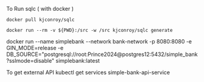 To Run sqlc ( with docker )

    docker pull kjconroy/sqlc

    docker run --rm -v ${PWD}:/src -w /src kjconroy/sqlc generate



docker run --name simplebank --network bank-network -p 8080:8080 -e GIN_MODE=release -e DB_SOURCE="postgresql://root:Prince2024@postgres12:5432/simple_bank?sslmode=disable" simplebank:latest

 To get external API
 kubectl get services simple-bank-api-service